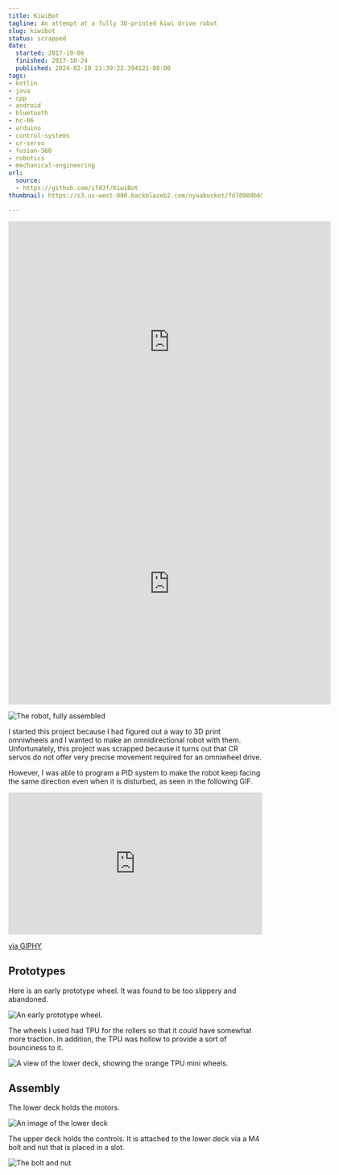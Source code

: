 ```yaml
---
title: KiwiBot
tagline: An attempt at a fully 3D-printed kiwi drive robot
slug: kiwibot
status: scrapped
date:
  started: 2017-10-06
  finished: 2017-10-24
  published: 2024-02-10 21:39:22.394121-08:00
tags:
- kotlin
- java
- cpp
- android
- bluetooth
- hc-06
- arduino
- control-systems
- cr-servo
- fusion-360
- robotics
- mechanical-engineering
url:
  source:
  - https://github.com/ifd3f/KiwiBot
thumbnail: https://s3.us-west-000.backblazeb2.com/nyaabucket/fd70909b65df3a9461d16a009c790bacf13c826f07eea0e7c688e6f23005e292/kiwibot-thumb.jpg

---
```


<iframe src="https://myhub.autodesk360.com/ue28d9dcb/shares/public/SH56a43QTfd62c1cd968eb1efe20e185a001?mode=embed" width="640" height="480" allowfullscreen="true" webkitallowfullscreen="true" mozallowfullscreen="true"  frameborder="0"></iframe>

<iframe src="https://myhub.autodesk360.com/ue28d9dcb/shares/public/SH56a43QTfd62c1cd968deeb555105c15399?mode=embed" width="640" height="480" allowfullscreen="true" webkitallowfullscreen="true" mozallowfullscreen="true"  frameborder="0"></iframe>

![The robot, fully assembled](https://s3.us-west-000.backblazeb2.com/nyaabucket/e0f148da21cae912b71935617624b4cc83de15f7236dd33f7a0a2c66eca80406/kiwibot-raw.jpg)

I started this project because I had figured out a way to 3D print omniwheels
and I wanted to make an omnidirectional robot with them. Unfortunately, this
project was scrapped because it turns out that CR servos do not offer very
precise movement required for an omniwheel drive.

However, I was able to program a PID system to make the robot keep facing the
same direction even when it is disturbed, as seen in the following GIF.

<div style="width:100%;height:0;padding-bottom:56%;position:relative;"><iframe src="https://giphy.com/embed/Js2rsqtkQ4EMXftQDa" width="100%" height="100%" style="position:absolute" frameBorder="0" class="giphy-embed" allowFullScreen></iframe></div><p><a href="https://giphy.com/gifs/Js2rsqtkQ4EMXftQDa">via GIPHY</a></p>

## Prototypes

Here is an early prototype wheel. It was found to be too slippery and abandoned.

![An early prototype wheel.](https://s3.us-west-000.backblazeb2.com/nyaabucket/69dc6695244a6b6b087cfd2f292d24583956f386707eac819c3654f572cc6a5e/wheel-proto1.jpg)

The wheels I used had TPU for the rollers so that it could have somewhat more
traction. In addition, the TPU was hollow to provide a sort of bounciness to it.

![A view of the lower deck, showing the orange TPU mini wheels.](https://s3.us-west-000.backblazeb2.com/nyaabucket/c75a8b9964ac123aa181fb0f4da45b9b46cdcf8261412dd924947def2a049b91/lower-deck-assembled.jpg)

## Assembly

The lower deck holds the motors.

![An image of the lower deck](https://s3.us-west-000.backblazeb2.com/nyaabucket/d753cef25321fbeddf1b942276a14252be979836f4b43a241888605f1e650c91/lower-deck.jpg)

The upper deck holds the controls. It is attached to the lower deck via a M4
bolt and nut that is placed in a slot.

![The bolt and nut](https://s3.us-west-000.backblazeb2.com/nyaabucket/2e7fd748b0c1355f7e6d0770436ec90cc7c95015c0dfbf15eeb3f2c0731f03ff/bolt-assembly-detail.jpg)
